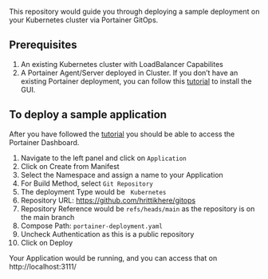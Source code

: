 This repository would guide you through deploying a sample deployment on your Kubernetes cluster via Portainer GitOps.

## Prerequisites
1. An existing Kubernetes cluster with LoadBalancer Capabilites
1. A Portainer Agent/Server deployed in Cluster. If you don’t have an existing Portainer deployment, you can follow this [tutorial]( https://install.portainer.io/) to install the GUI. 

## To deploy a sample application 
After you have followed the [tutorial]( https://install.portainer.io/) you should be able to access the Portainer Dashboard. 
1.	Navigate to the left panel and click on `Application`
2.	Click on Create from Manifest
3.	Select the Namespace and assign a name to your Application
4.	For Build Method, select ` Git Repository `
5.	The deployment Type would be ` Kubernetes`
6.	Repository URL: https://github.com/hrittikhere/gitops
7.	Repository Reference would be ` refs/heads/main ` as the repository is on the main branch
8.	Compose Path: ` portainer-deployment.yaml `
9.	Uncheck Authentication as this is a public repository
10.	Click on Deploy 

Your Application would be running, and you can access that on http://localhost:3111/ 
